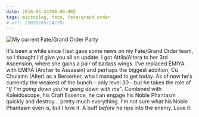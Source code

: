 ```yaml
---
date: 2016-05-24T00:00:00Z
tags: microblog, fate, fate/grand order
# url: /2016/05/24/78/
---
```


![My current Fate/Grand Order Party](/images/fgoparty/2016-05-24.jpg)

It's been a while since I last gave some news on my Fate/Grand Order team, so I thought I'd give you all an update. I got Attila/Altera to her 3rd Ascension, where she gains a pair of badass wings. I've replaced EMIYA with EMIYA (Archer to Assassin) and perhaps the biggest addition, Cú Chulainn (Alter) as a Berserker, who I managed to get today. As of now he's currently the weakest of the bunch - only level 30 - but he takes the role of "*If I'm going down you're going down with me*". Combined with Kaleidoscope, his Craft Essence, he can engage his Noble Phantasm quickly and destroy... pretty much everything. I'm not sure what his Noble Phantasm even is, but I love it. A buff *before* he rips into the enemy. Love it.